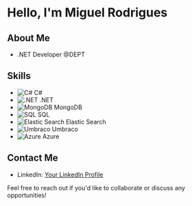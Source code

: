 # Hello, I'm Miguel Rodrigues

## About Me
- .NET Developer @DEPT

## Skills
- ![C#](https://img.icons8.com/color/48/000000/c-sharp-logo.png) C#
- ![.NET](https://img.icons8.com/color/48/000000/dot-net.png) .NET
- ![MongoDB](https://img.icons8.com/color/48/000000/mongodb.png) MongoDB
- ![SQL](https://img.icons8.com/color/48/000000/sql.png) SQL
- ![Elastic Search](https://img.icons8.com/color/48/000000/elastic.png) Elastic Search
- ![Umbraco](https://img.icons8.com/color/48/000000/umbraco.png) Umbraco
- ![Azure](https://img.icons8.com/color/48/000000/microsoft-azure.png) Azure

  
## Contact Me
- LinkedIn: [Your LinkedIn Profile](https://www.linkedin.com/in/yourprofile)

Feel free to reach out if you'd like to collaborate or discuss any opportunities!
